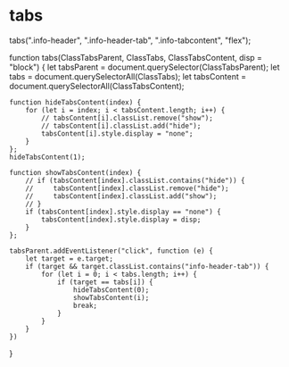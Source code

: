 # tabs

tabs(".info-header", ".info-header-tab", ".info-tabcontent", "flex");

function tabs(ClassTabsParent, ClassTabs, ClassTabsContent, disp = "block") {
    let tabsParent = document.querySelector(ClassTabsParent);
    let tabs = document.querySelectorAll(ClassTabs);
    let tabsContent = document.querySelectorAll(ClassTabsContent);

    function hideTabsContent(index) {
        for (let i = index; i < tabsContent.length; i++) {
            // tabsContent[i].classList.remove("show");
            // tabsContent[i].classList.add("hide");
            tabsContent[i].style.display = "none";
        }
    };
    hideTabsContent(1);

    function showTabsContent(index) {
        // if (tabsContent[index].classList.contains("hide")) {
        //     tabsContent[index].classList.remove("hide");
        //     tabsContent[index].classList.add("show");
        // }
        if (tabsContent[index].style.display == "none") {
            tabsContent[index].style.display = disp;
        }
    };

    tabsParent.addEventListener("click", function (e) {
        let target = e.target;
        if (target && target.classList.contains("info-header-tab")) {
            for (let i = 0; i < tabs.length; i++) {
                if (target == tabs[i]) {
                    hideTabsContent(0);
                    showTabsContent(i);
                    break;
                }
            }
        }
    })
}
